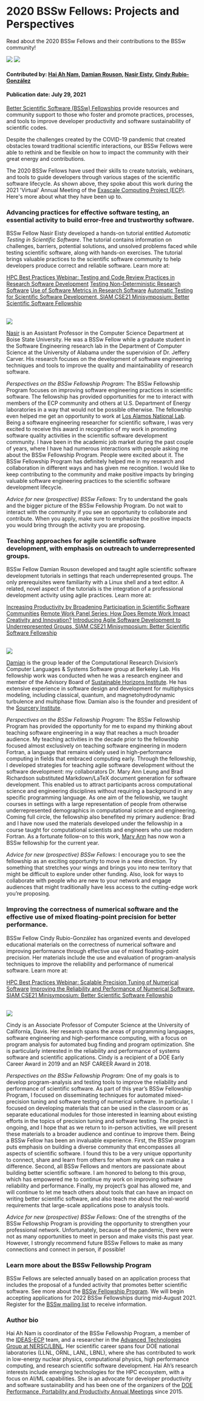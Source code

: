 # 2020 BSSw Fellows: Projects and Perspectives

Read about the 2020 BSSw Fellows and their contributions to the BSSw community!

<img src='../../images/Blog_0721_Zoom_crop.png'>
<img src='../../images/Blog_0721_InitialSlide.png'>

#### Contributed by: [Hai Ah Nam](https://github.com/hnamLANL "Hai Ah Nam GitHub Profile"), [Damian Rouson](https://github.com/rouson "Damian Rouson GitHub Profile"), [Nasir Eisty](https://github.com/neisty "Nasir Eisty GitHub Profile"), [Cindy Rubio-González](https://github.com/crubiog "Cindy Rubio-González GitHub Profile")

#### Publication date: July 29, 2021

[Better Scientific Software (BSSw) Fellowships](https://bssw.io/fellowship) provide resources and community support to those who foster and promote practices, processes, and tools to improve developer productivity and software sustainability of scientific codes.

Despite the challenges created by the COVID-19 pandemic that created obstacles toward traditional scientific interactions, our BSSw Fellows were able to rethink and be flexible on how to impact the community with their great energy and contributions.

The 2020 BSSw Fellows have used their skills to create tutorials, webinars, and tools to guide developers through various stages of the scientific software lifecycle. As shown above, they spoke about this work during the 2021 'Virtual' Annual Meeting of the [Exascale Computing Project (ECP)](https://www.exascaleproject.org/). Here's more about what they have been up to.

### Advancing practices for effective software testing, an essential activity to build error-free and trustworthy software.

BSSw Fellow Nasir Eisty developed a hands-on tutorial entitled *Automatic Testing in Scientific Software*. The tutorial contains information on challenges, barriers, potential solutions, and unsolved problems faced while testing scientific software, along with hands-on exercises. The tutorial brings valuable practices to the scientific software community to help developers produce correct and reliable software.  Learn more at:

<a href="https://ideas-productivity.org/resources/series/hpc-best-practices-webinars/#webinar044" class="link-row"> HPC Best Practices Webinar: Testing and Code Review Practices in Research Software Development</a>
<a href="https://bssw.io/blog_posts/testing-non-deterministic-research-software" class="link-row">Testing Non-Deterministic Research Software</a>
<a href="https://bssw.io/blog_posts/use-of-software-metrics-in-research-software" class="link-row"> Use of Software Metrics in Research Software</a>
<a href="https://figshare.com/collections/SIAM_CSE21_Minisymposium_Better_Scientific_Software_Fellowship/5321426" class="link-row"> Automatic Testing for Scientific Software Development, SIAM CSE21 Minisymposium: Better Scientific Software Fellowship</a>

<br>

<div class='fellow'>
<div class='img_div'>
  <img src='../../images/Blog_BSSwF_2020_F_Eisty.png' class='logo' />
</div>

<div class='short_bio'>
<p><a href="https://www.boisestate.edu/coen-cs/people/faculty/">Nasir</a> is an Assistant Professor in the Computer Science Department at Boise State University. He was a BSSw Fellow while a graduate student in the Software Engineering research lab in the Department of Computer Science at the University of Alabama under the supervision of Dr. Jeffery Carver. His research focuses on the development of software engineering techniques and tools to improve the quality and maintainability of research software.</p>
</div>
</div>


_Perspectives on the BSSw Fellowship Program:_ The BSSw Fellowship Program focuses on improving software engineering practices in scientific software. The fellowship has provided opportunities for me to interact with members of the ECP community and others at U.S. Department of Energy laboratories in a way that would not be possible otherwise. The fellowship even helped me get an opportunity to work at [Los Alamos National Lab](https://bssw.io/blog_posts/testing-non-deterministic-research-software). Being a software engineering researcher for scientific software, I was very excited to receive this award in recognition of my work in promoting software quality activities in the scientific software development community.  I have been in the academic job market during the past couple of years, where I have had numerous interactions with people asking me about the BSSw Fellowship Program. People were excited about it. The BSSw Fellowship Program has definitely helped me in my research and collaboration in different ways and has given me recognition. I would like to keep contributing to the community and make positive impacts by bringing valuable software engineering practices to the scientific software development lifecycle.

_Advice for new (prospective) BSSw Fellows:_ Try to understand the goals and the bigger picture of the BSSw Fellowship Program. Do not wait to interact with the community if you see an opportunity to collaborate and contribute. When you apply, make sure to emphasize the positive impacts you would bring through the activity you are proposing.

### Teaching approaches for agile scientific software development, with emphasis on outreach to underrepresented groups.

BSSw Fellow Damian Rouson developed and taught agile scientific software development tutorials in settings that reach underrepresented groups. The only prerequisites were familiarity with a Linux shell and a text editor. A related, novel aspect of the tutorials is the integration of a professional development activity using agile practices. Learn more at:

<a href="https://bssw.io/blog_posts/increasing-productivity-by-broadening-participation-in-scientific-software-communities" class="link-row"> Increasing Productivity by Broadening Participation in Scientific Software Communities</a>
<a href="https://ideas-productivity.org/resources/series/strategies-for-working-remotely//#panel008" class="link-row"> Remote Work Panel Series: How Does Remote Work Impact Creativity and Innovation?</a>
<a href="https://figshare.com/collections/SIAM_CSE21_Minisymposium_Better_Scientific_Software_Fellowship/5321426" class="link-row"> Introducing Agile Software Development to Underrepresented Groups, SIAM CSE21 Minisymposium: Better Scientific Software Fellowship</a>

<br>

<div class='fellow'>
<div class='img_div'>
<img src='../../images/Blog_BSSwF_2020_F_Rouson.png' class='logo' />
</div>

<div class='short_bio'>
<p><a href="https://crd.lbl.gov/divisions/amcr/computer-science-amcr/class/members/group-lead/damian-rouson/">Damian</a> is the group leader of the Computational Research Division’s Computer Languages & Systems Software group at Berkeley Lab.  His fellowship work was conducted when he was a research engineer and member of the Advisory Board of <a href="https://shinstitute.org/">Sustainable Horizons Institute</a>. He has extensive experience in software design and development for multiphysics modeling, including classical, quantum, and magnetohydrodynamic turbulence and multiphase flow. Damian also is the founder and president of the <a href="http://www.sourceryinstitute.org/">Sourcery Institute</a>.<p>
</div>
</div>

_Perspectives on the BSSw Fellowship Program:_ The BSSw Fellowship Program has provided the opportunity for me to expand my thinking about teaching software engineering in a way that reaches a much broader audience.  My teaching activities in the decade prior to the fellowship focused almost exclusively on teaching software engineering in modern Fortran, a language that remains widely used in high-performance computing in fields that embraced computing early. Through the fellowship, I developed strategies for teaching agile software development without the software development: my collaborators Dr. Mary Ann Leung and Brad Richardson substituted Markdown/LaTeX document generation for software development.  This enabled us to attract participants across computational science and engineering disciplines without requiring a background in any specific programming language.  As one aim of the fellowship, we taught courses in settings with a large representation of people from otherwise underrepresented demographics in computational science and engineering.  Coming full circle, the fellowship also benefited my primary audience: Brad and I have now used the materials developed under the fellowship in a course taught for computational scientists and engineers who use modern Fortran. As a fortunate follow-on to this work, [Mary Ann](https://bssw.io/fellows/mary-ann-leung) has now won a BSSw fellowship for the current year.

_Advice for new (prospective) BSSw Fellows:_ I encourage you to see the fellowship as an exciting opportunity to move in a new direction.  Try something that stretches your wings and brings you into new territory that might be difficult to explore under other funding.  Also, look for ways to collaborate with people who are new to your network and engage audiences that might traditionally have less access to the cutting-edge work you’re proposing.

### Improving the correctness of numerical software and the effective use of mixed floating-point precision for better performance.

BSSw Fellow Cindy Rubio-González has organized events and developed educational materials on the correctness of numerical software and improving performance through effective use of mixed floating-point precision. Her materials include the use and evaluation of program-analysis techniques to improve the reliability and performance of numerical software. Learn more at:

<a href="https://ideas-productivity.org/resources/series/hpc-best-practices-webinars/#webinar045" class="link-row"> HPC Best Practices Webinar: Scalable Precision Tuning of Numerical Software</a>
<a href="https://figshare.com/collections/SIAM_CSE21_Minisymposium_Better_Scientific_Software_Fellowship/5321426" class="link-row"> Improving the Reliability and Performance of Numerical Software, SIAM CSE21 Minisymposium: Better Scientific Software Fellowship</a>

<br>

<div class='fellow'>
<div class='img_div'>
<img src='../../images/Blog_BSSwF_2020_F_RubioGonz.png' class='logo' />
</div>

<div class='short_bio'>
<p><a href"https://web.cs.ucdavis.edu/~rubio/">Cindy</a> is an Associate Professor of Computer Science at the University of California, Davis. Her research spans the areas of programming languages, software engineering and high-performance computing, with a focus on program analysis for automated bug finding and program optimization. She is particularly interested in the reliability and performance of systems software and scientific applications. Cindy is a recipient of a DOE Early Career Award in 2019 and an NSF CAREER Award in 2018.</p>
</div>
</div>

_Perspectives on the BSSw Fellowship Program:_ One of my goals is to develop program-analysis and testing tools to improve the reliability and performance of scientific software. As part of this year’s BSSw Fellowship Program, I focused on disseminating techniques for automated mixed-precision tuning and software testing of numerical software. In particular, I focused on developing materials that can be used in the classroom or as separate educational modules for those interested in learning about existing efforts in the topics of precision tuning and software testing. The project is ongoing, and I hope that as we return to in-person activities, we will present these materials to a broader audience and continue to improve them. Being a BSSw Fellow has been an invaluable experience. First, the BSSw program puts emphasis on building a diverse community that encompasses all aspects of scientific software. I found this to be a very unique opportunity to connect, share and learn from others for whom my work can make a difference. Second, all BSSw Fellows and mentors are passionate about building better scientific software. I am honored to belong to this group, which has empowered me to continue my work on improving software reliability and performance. Finally, my project’s goal has allowed me, and will continue to let me teach others about tools that can have an impact on writing better scientific software, and also teach me about the real-world requirements that large-scale applications pose to analysis tools.

_Advice for new (prospective) BSSw Fellows:_ One of the strengths of the BSSw Fellowship Program is providing the opportunity to strengthen your professional network. Unfortunately, because of the pandemic, there were not as many opportunities to meet in person and make visits this past year. However, I strongly recommend future BSSw Fellows to make as many connections and connect in person, if possible!

### Learn more about the BSSw Fellowship Program

BSSw Fellows are selected annually based on an application process that includes the proposal of a funded activity that promotes better scientific software. See more about the [BSSw Fellowship Program](https://bssw.io/fellowship). We will begin accepting applications for 2022 BSSw Fellowships during mid-August 2021. Register for the [BSSw mailing list](https://bssw.io/pages/receive-our-email-digest) to receive information.

### Author bio

Hai Ah Nam is coordinator of the BSSw Fellowship Program, a member of the [IDEAS-ECP](https://ideas-productivity.org/activities/ideas-ecp) team, and a researcher in the [Advanced Technologies Group at NERSC/LBNL](https://www.nersc.gov/about/nersc-staff/advanced-technologies-group/hai-ah-nam/).  Her scientific career spans four DOE national laboratories (LLNL, ORNL, LANL, LBNL), where she has contributed to work in low-energy nuclear physics, computational physics, high performance computing, and research scientific software development.  Hai Ah’s research interests include emerging technologies for the HPC ecosystem, with a focus on AI/ML capabilities.  She is an advocate for developer productivity and software sustainability and has been one of the organizers of the [DOE Performance, Portability and Productivity Annual Meetings](https://p3hpc.org/) since 2015.

<!---
Publish: yes
Track: bssw fellowship
Pinned: no
Topics: Projects and organizations
RSS update: 2021-07-29
--->
